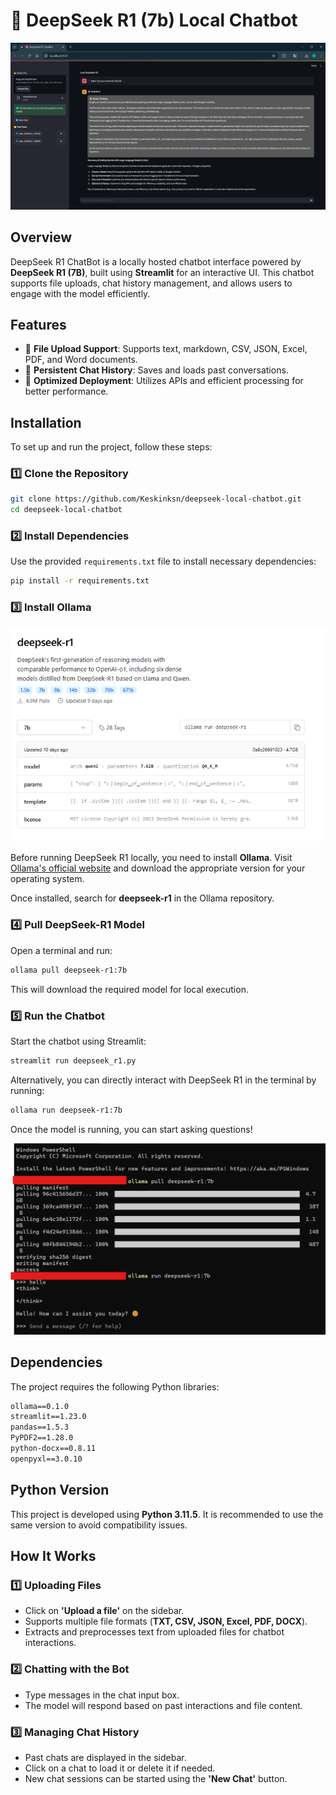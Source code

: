 # 🧠 DeepSeek R1 (7b) Local Chatbot

![Description of Image](Deepseek_local.png)

## Overview
DeepSeek R1 ChatBot is a locally hosted chatbot interface powered by **DeepSeek R1 (7B)**, built using **Streamlit** for an interactive UI. This chatbot supports file uploads, chat history management, and allows users to engage with the model efficiently.

## Features
- 📂 **File Upload Support**: Supports text, markdown, CSV, JSON, Excel, PDF, and Word documents.
- 💬 **Persistent Chat History**: Saves and loads past conversations.
- 🚀 **Optimized Deployment**: Utilizes APIs and efficient processing for better performance.

## Installation

To set up and run the project, follow these steps:

### 1️⃣ Clone the Repository
```bash
git clone https://github.com/Keskinksn/deepseek-local-chatbot.git
cd deepseek-local-chatbot
```

### 2️⃣ Install Dependencies
Use the provided `requirements.txt` file to install necessary dependencies:
```bash
pip install -r requirements.txt
```

### 3️⃣ Install Ollama
![Description of Image](model_r1.png)

Before running DeepSeek R1 locally, you need to install **Ollama**. Visit [Ollama's official website](https://ollama.com/) and download the appropriate version for your operating system.

Once installed, search for **deepseek-r1** in the Ollama repository.

### 4️⃣ Pull DeepSeek-R1 Model
Open a terminal and run:
```bash
ollama pull deepseek-r1:7b
```
This will download the required model for local execution.

### 5️⃣ Run the Chatbot
Start the chatbot using Streamlit:
```bash
streamlit run deepseek_r1.py
```
Alternatively, you can directly interact with DeepSeek R1 in the terminal by running:
```bash
ollama run deepseek-r1:7b
```
Once the model is running, you can start asking questions!

![Description of Image](console.png)

## Dependencies
The project requires the following Python libraries:
```txt
ollama==0.1.0
streamlit==1.23.0
pandas==1.5.3
PyPDF2==1.28.0
python-docx==0.8.11
openpyxl==3.0.10
```

## Python Version
This project is developed using **Python 3.11.5**. It is recommended to use the same version to avoid compatibility issues.

## How It Works
### 1️⃣ Uploading Files
- Click on **'Upload a file'** on the sidebar.
- Supports multiple file formats (**TXT, CSV, JSON, Excel, PDF, DOCX**).
- Extracts and preprocesses text from uploaded files for chatbot interactions.

### 2️⃣ Chatting with the Bot
- Type messages in the chat input box.
- The model will respond based on past interactions and file content.

### 3️⃣ Managing Chat History
- Past chats are displayed in the sidebar.
- Click on a chat to load it or delete it if needed.
- New chat sessions can be started using the **'New Chat'** button.
